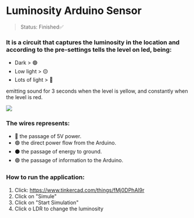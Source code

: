 # Luminosity Arduino Sensor
>Status: Finished✅

### It is a circuit that captures the luminosity in the location and according to the pre-settings tells the level on led, being:


+ Dark > 🟢
+ Low light > 🟡
+ Lots of light > 🔴

<p>emitting sound for 3 seconds when the level is yellow, and constantly when the level is red.</p>
<img src="https://github.com/Victor-Otsuga/CP1-EdgeComputing/assets/105857027/48ad6693-3605-44c4-a1e9-6753770ae66a">

### The wires represents:
+ 🔴 the passage of 5V power.
+ 🟢 the direct power flow from the Arduino.
+ ⚫ the passage of energy to ground.
+ 🟣 the passage of information to the Arduino.

### How to run the application:
1) Click: https://www.tinkercad.com/things/fMj0DPhAl9r
2) Click on "Simule"
3) Click on "Start Simulation"
4) Click o LDR to change the luminosity
